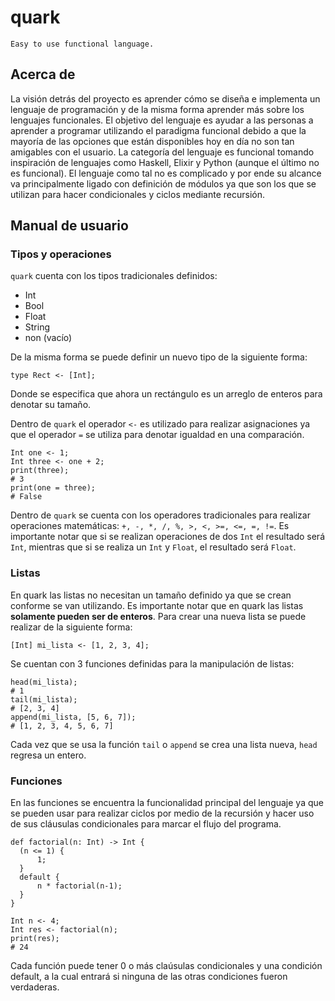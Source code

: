 # quark
`Easy to use functional language.`
## Acerca de 
La visión detrás del proyecto es aprender cómo se diseña e implementa un lenguaje de programación y de la misma forma aprender más sobre los lenguajes funcionales. El objetivo del lenguaje es ayudar a las personas a aprender a programar utilizando el paradigma funcional debido a que la mayoría de las opciones que están disponibles hoy en día no son tan amigables con el usuario. La categoría del lenguaje es funcional tomando inspiración de lenguajes como Haskell, Elixir y Python (aunque el último no es funcional). El lenguaje como tal no es complicado y por ende su alcance va principalmente ligado con definición de módulos ya que son los que se utilizan para hacer condicionales y ciclos mediante recursión.

## Manual de usuario
### Tipos y operaciones
`quark` cuenta con los tipos tradicionales definidos:
* Int
* Bool
* Float
* String
* non (vacío)

De la misma forma se puede definir un nuevo tipo de la siguiente forma:
```
type Rect <- [Int];
```
Donde se especifica que ahora un rectángulo es un arreglo de enteros para denotar su tamaño.

Dentro de `quark` el operador `<-` es utilizado para realizar asignaciones ya que el operador `=` se utiliza para denotar igualdad en una comparación.
```
Int one <- 1;
Int three <- one + 2;
print(three);
# 3
print(one = three);
# False
```
Dentro de `quark` se cuenta con los operadores tradicionales para realizar operaciones matemáticas: `+, -, *, /, %, >, <, >=, <=, =, !=`. Es importante notar que si se realizan operaciones de dos `Int` el resultado será `Int`, mientras que si se realiza un `Int` y `Float`, el resultado será `Float`.

### Listas
En quark las listas no necesitan un tamaño definido ya que se crean conforme se van utilizando. Es importante notar que en quark las listas **solamente pueden ser de enteros**.
Para crear una nueva lista se puede realizar de la siguiente forma:
```
[Int] mi_lista <- [1, 2, 3, 4];
```
Se cuentan con 3 funciones definidas para la manipulación de listas:
```
head(mi_lista);
# 1
tail(mi_lista);
# [2, 3, 4]
append(mi_lista, [5, 6, 7]);
# [1, 2, 3, 4, 5, 6, 7]
```
Cada vez que se usa la función `tail` o `append` se crea una lista nueva, `head` regresa un entero.

### Funciones
En las funciones se encuentra la funcionalidad principal del lenguaje ya que se pueden usar para realizar ciclos por medio de la recursión y hacer uso de sus cláusulas condicionales para marcar el flujo del programa.
```
def factorial(n: Int) -> Int {
  (n <= 1) {
      1;
  }
  default {
      n * factorial(n-1);
  }
}

Int n <- 4;
Int res <- factorial(n);
print(res);
# 24
```
Cada función puede tener 0 o más claúsulas condicionales y una condición default, a la cual entrará si ninguna de las otras condiciones fueron verdaderas.
